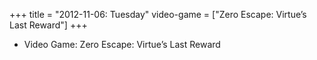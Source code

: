 +++
title = "2012-11-06: Tuesday"
video-game = ["Zero Escape: Virtue’s Last Reward"]
+++


* Video Game: Zero Escape: Virtue’s Last Reward